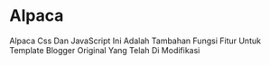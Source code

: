# Alpaca
Alpaca Css Dan JavaScript Ini Adalah Tambahan Fungsi Fitur Untuk Template Blogger Original Yang Telah Di Modifikasi 
